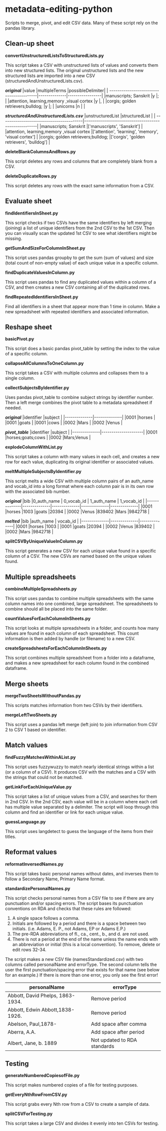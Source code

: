 # metadata-editing-python

Scripts to merge, pivot, and edit CSV data. Many of these script rely on the pandas library.

## Clean-up sheet

**convertUnstructuredListsToStructuredLists.py**

This script takes a CSV with unstructured lists of values and converts them into new structured lists. The original unstructured lists and the new structured lists are imported into a new CSV (structuredAndUnstructuredLists.csv).

***original***
|value                                     |multipleTerms |possibleDelimiter|
| -----------------------------------------|--------------|-----------------|
|manuscripts; Sanskrit                     |y             |;                |
|attention, learning,memory ,visual cortex |y             |,                |
|corgis; golden retrievers;bulldog;        |y             |;                |
|unicorns                                  |n             |                 |

***structuredAndUnstructuredLists.csv***
|unstructuredList                          |structuredList                                        |
| -----------------------------------------|------------------------------------------------------|
|manuscripts; Sanskrit                     |['manuscripts', 'Sanskrit']                           |
|attention, learning,memory ,visual cortex |['attention', 'learning', 'memory', 'visual cortex']  |
|corgis; golden retrievers;bulldog;        |['corgis', 'golden retrievers', 'bulldog']            |

**deleteBlankColumnsAndRows.py**

This script deletes any rows and columns that are completely blank from a CSV.

**deleteDuplicateRows.py**

This script deletes any rows with the exact same information from a CSV.

## Evaluate sheet

**findIdentifiersInSheet.py**

This script checks if two CSVs have the same identifiers by left merging (joining) a list of unique identifiers from the 2nd CSV to the 1st CSV. Then you can visually scan the updated 1st CSV to see what identifiers might be missing.

**getSumAndSizeForColumnInSheet.py**

This script uses pandas groupby to get the sum (sum of values) and size (total count of non-empty value) of each unique value in a specific column.

**findDuplicateValuesInColumn.py**

This script uses pandas to find any duplicated values within a column of a CSV, and then creates a new CSV containing all of the duplicated rows.

**findRepeatedIdentifiersInSheet.py**

Find all identifiers in a sheet that appear more than 1 time in column. Make a new spreadsheet with repeated identifiers and associated information.

## Reshape sheet

**basicPivot.py**

This script does a basic pandas pivot_table by setting the index to the value of a specific column.

**collapseAllColumnsToOneColumn.py**

This script takes a CSV with multiple columns and collapses them to a single column.

**collectSubjectsByIdentifier.py**

Uses pandas pivot_table to combine subject strings by identifier number. Then a left merge combines the pivot table to a metadata spreadsheet if needed.

***original***
|identifier    |subject       |
|--------------|--------------|
|0001          |horses        |
|0001          |goats         |
|0001          |cows          |
|0002          |Mars          |
|0002          |Venus         |

***pivot_table***
|identifier    |subject              |
|--------------|---------------------|
|0001          |horses;goats;cows    |
|0002          |Mars;Venus           |

**explodeColumnWithList.py**

This script takes a column with many values in each cell, and creates a new row for each value, duplicating its original identifier or associated values.

**meltMultipleSubjectsByIdentifier.py**

This script melts a wide CSV with multiple column pairs of an auth_name and vocab_id into a long format where each column pair is in its own row with the associated bib number.

***original***
|bib           |0_auth_name   | 0_vocab_id   | 1_auth_name  | 1_vocab_id   |
|--------------|--------------|--------------|--------------|--------------|
|0001          |horses        |1003          |goats         |20394         |
|0002          |Venus         |839402        |Mars          |9842718       |

***melted***
|bib           |auth_name     | vocab_id     |
|--------------|--------------|--------------|
|0001          |horses        |1003          |
|0001          |goats         |20394         |
|0002          |Venus         |839402        |
|0002          |Mars          |9842718       |

**splitCSVByUniqueValueInColumn.py**

This script generates a new CSV for each unique value found in a specific column of a CSV. The new CSVs are named based on the unique values found.

## Multiple spreadsheets

**combineMultipleSpreadsheets.py**

This script uses pandas to combine multiple spreadsheets with the same column names into one combined, large spreadsheet. The spreadsheets to combine should all be placed into the same folder.

**countValuesForEachColumnInSheets.py**

This script looks at multiple spreadsheets in a folder, and counts how many values are found in each column of each spreadsheet. This count information is then added by handle (or filename) to a new CSV.

**createSpreadsheetsForEachColumnInSheets.py**

This script combines multiple spreadsheet from a folder into a dataframe, and makes a new spreadsheet for each column found in the combined dataframe.

## Merge sheets

**mergeTwoSheetsWithoutPandas.py**

This scripts matches information from two CSVs by their identifiers.

**mergeLeftTwoSheets.py**

This script uses a pandas left merge (left join) to join information from CSV 2 to CSV 1 based on identifier.

## Match values

**findFuzzyMatchesWithinAList.py**

This script uses fuzzywuzzy to match nearly identical strings within a list (or a column of a CSV). It produces CSV with the matches and a CSV with the strings that could not be matched.

**getLinkForEachUniqueValue.py**

This script takes a list of unique values from a CSV, and searches for them in 2nd CSV. In the 2nd CSV, each value will be in a column where each cell has multiple value separated by a delimiter. The script will loop through this column and find an identifier or link for each unique value.

**guessLanguage.py**

This script uses langdetect to guess the language of the items from their titles.

## Reformat values

**reformatInversedNames.py**

This script takes basic personal names without dates, and inverses them to follow a Secondary Name, Primary Name format.

**standardizePersonalNames.py**

This script checks personal names from a CSV file to see if there are any punctuation and/or spacing errors. The script bases its punctuation conventions on RDA and checks that these rules are followed:

1) A single space follows a comma.
2) Initials are followed by a period and there is a space between two initials. (i.e. Adams, E. P., not Adams, EP or Adams E.P.)
3) The pre-RDA abbreviations of fl., ca., cent., b., and d. are not used.
4) There is not a period at the end of the name unless the name ends with an abbreviation or initial (this is a local convention). To remove, delete or edit rows 32-34.

The script makes a new CSV file (namesStandardized.csv) with two columns called personalName and errorType. The second column tells the user the first punctuation/spacing error that exists for that name (see below for an example.) If there is more than one error, you only see the first error!

|personalName                     |errorType                    |
| --------------------------------|-----------------------------|
|Abbott, David Phelps, 1863-1934. |Remove period                |
|Abbott, Edwin Abbott,1838-1926.  |Remove period                |   
|Abelson, Paul,1878-	            |Add space after comma        |  
|Aberra, A.A.	                    |Add space after period       |
|Albert, Jane, b. 1889            |Not updated to RDA standards |

## Testing

**generateNumberedCopiesofFile.py**

This script makes numbered copies of a file for testing purposes.

**getEveryNthRowFromCSV.py**

This script grabs every Nth row from a CSV to create a sample of data.

**splitCSVForTesting.py**

This script takes a large CSV and divides it evenly into ten CSVs for testing.
